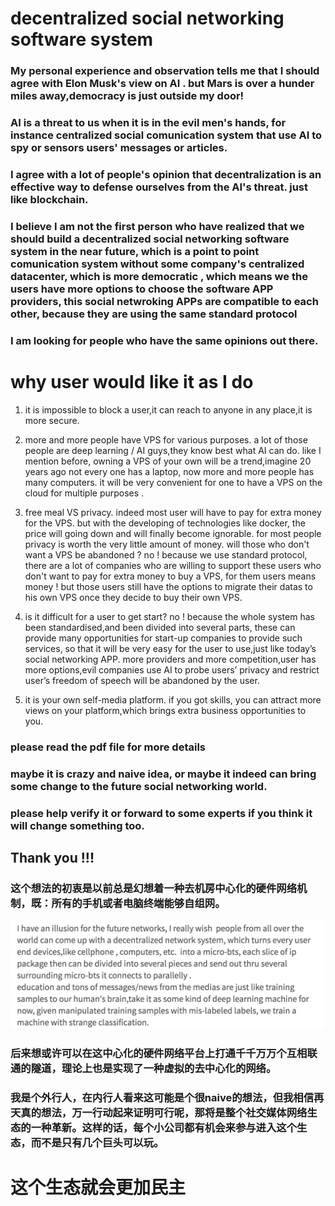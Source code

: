 # decentralized social networking software system 
### My personal experience and observation tells me that I should agree with Elon Musk's view on AI . but Mars is over a hunder miles away,democracy is just outside my door!
### AI is a threat to us when it is in the evil men's hands, for instance centralized social comunication system that use AI to spy or sensors users' messages or articles.
### I agree with a lot of people's opinion that decentralization is an effective way to defense ourselves from the AI's threat. just like blockchain. 
### I believe I am not the first person who have realized that we should build a decentralized social networking software system in the near future, which is a point to point comunication system without some company's centralized datacenter, which is more democratic , which means we the users have more options to choose the software APP providers, this social netwroking APPs are compatible to each other, because they are using the same standard protocol
### I am looking for people who have the same opinions out there.

# why user would like it as I do
1. it is impossible to block a user,it can reach to anyone in any place,it is more secure.

2. more and more people have VPS for various purposes. a lot of those people are deep learning / AI guys,they know best what AI can do. like I mention before, owning a VPS of your own will be a trend,imagine 20 years ago not every one has a laptop, now more and more people has many computers. it will be very convenient for one to have a VPS on the cloud for multiple purposes .

3. free meal VS privacy. indeed most user will have to pay for extra money for the VPS. but with the developing of technologies like docker, the price will going down and will finally become ignorable. for most people privacy is worth the very little amount of money. 
will those who don't want a VPS be abandoned ? no ! because we use standard protocol, there are a lot of companies who are willing to support these users who don't want to pay for extra money to buy a VPS, for them users means money ! but those users still have the options to migrate their datas to his own VPS once they decide to buy their own VPS.

4. is it difficult for a user to get start? no ! because the whole system has been standardised,and been divided into several parts, these can provide many opportunities for start-up companies to provide such services, so that it will be very easy for the user to use,just like today’s social networking APP.
more providers and more competition,user has more options,evil companies use AI to probe users’ privacy and restrict user’s freedom of speech will be abandoned by the user.

5. it is your own self-media platform. if you got skills, you can attract more views on your platform,which brings extra business opportunities to you.


### please read the pdf file for more details

### maybe it is crazy and naive idea, or maybe it indeed can bring some change to the future social networking world.

### please help verify it or forward to some experts if you think it will change something too.

## Thank you !!!

### 这个想法的初衷是以前总是幻想着一种去机房中心化的硬件网络机制，既：所有的手机或者电脑终端能够自组网。
![alt text](https://raw.githubusercontent.com/brianwchh/decentrialized-social-networking-software-system_1/master/pic/sc.png)
### 后来想或许可以在这中心化的硬件网络平台上打通千千万万个互相联通的隧道，理论上也是实现了一种虚拟的去中心化的网络。
### 我是个外行人，在内行人看来这可能是个很naive的想法，但我相信再天真的想法，万一行动起来证明可行呢，那将是整个社交媒体网络生态的一种革新。这样的话，每个小公司都有机会来参与进入这个生态，而不是只有几个巨头可以玩。
# 这个生态就会更加民主